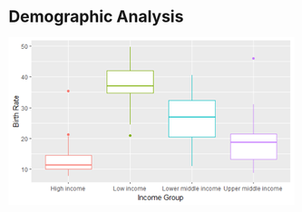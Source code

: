 # Demographic Analysis 

![alt text](https://github.com/sebasquirarte/R-Programming-A-Z/blob/main/Demographic-Analyisis-Project/Box%20Plot.png)
